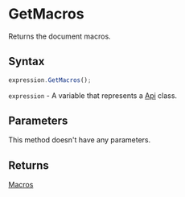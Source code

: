 # GetMacros

Returns the document macros.

## Syntax

```javascript
expression.GetMacros();
```

`expression` - A variable that represents a [Api](Methods.md) class.

## Parameters

This method doesn't have any parameters.

## Returns

[Macros](../Enumeration/Macros.md)